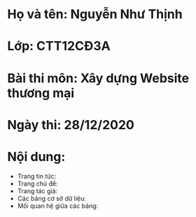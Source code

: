 # Họ và tên: Nguyễn Như Thịnh
# Lớp: CTT12CĐ3A
# Bài thi môn: Xây dựng Website thương mại
# Ngày thi: 28/12/2020
# Nội dung:
- Trang tin tức:
- Trang chủ đề:
- Trang tác giả:
- Các bảng cơ sở dữ liệu:
- Mối quan hệ giữa các bảng:
